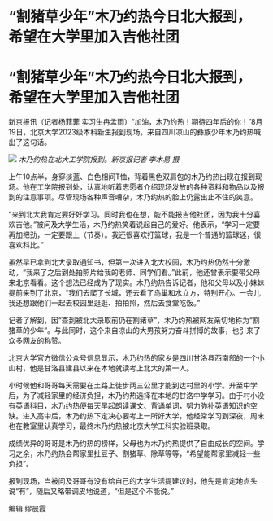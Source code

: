 # “割猪草少年”木乃约热今日北大报到，希望在大学里加入吉他社团

# “割猪草少年”木乃约热今日北大报到，希望在大学里加入吉他社团

新京报讯（记者杨菲菲
实习生冉孟雨）“加油，木乃约热！期待四年后的你！”8月19日，北京大学2023级本科新生报到现场，来自四川凉山的彝族少年木乃约热喊出了这句话。

![](https://inews.gtimg.com/om_bt/OVMNW800Kp1HKd6e84MsNgmk2fwJuigNvH13wYfebK-0kAA/1000)
_木乃约热在北大工学院报到。新京报记者 李木易 摄_

上午10点半，身穿淡蓝、白色相间T恤，背着黑色双肩包的木乃约热出现在报到现场。他在工学院报到处，认真地听着志愿者介绍现场发放的各种资料和物品以及报到的注意事项。尽管现场各种声音嘈杂，木乃约热的脸上仍露出止不住的笑意。

“来到北大我肯定要好好学习。同时我也在想，能不能报吉他社团，因为我十分喜欢吉他。”被问及大学生活，木乃约热笑着说起自己的爱好。他表示，“学习一定要再加把劲，一定要跟上（节奏）。我还很喜欢打篮球，我是一个普通的篮球迷，很喜欢科比。”

虽然早已拿到北大录取通知书，但第一次进入北大校园，木乃约热仍然十分激动，“我来了之后到处拍照片给我的老师、同学们看。”此前，他还曾表示要带父母来北京看看。这个想法已经成为了现实。木乃约热告诉记者，他和父母以及小妹妹提前来到了北京，“我们去爬了长城，还去看了鸟巢和水立方，特别开心。一会儿我还想跟他们一起去校园里逛逛、拍拍照，然后去食堂吃饭。”

记者了解到，因“查到被北大录取前仍在割猪草”，木乃约热被网友亲切地称为“割猪草的少年”。与此同时，这个来自凉山的大男孩努力奋斗拼搏的故事，也引来了众多网友的称赞。

北京大学官方微信公众号信息显示，木乃约热的家乡是四川甘洛县西南部的一个小山村，他是甘洛县建县以来在本地就读考上北大的第一人。

小时候他和哥哥每天需要在土路上徒步两三公里才能到达村里的小学。升至中学后，为了减轻家里的经济负担，木乃约热选择在本地的甘洛中学学习。由于村小没有英语科目，木乃约热便每天早起朗读课文、背诵单词，努力弥补英语知识的空缺。进入高中后，木乃约热下定决心要考上一所好大学，他经常学习到深夜，周末也在教室里认真学习，最终木乃约热被北京大学工科实验班录取。

成绩优异的哥哥是木乃约热的榜样，父母也为木乃约热提供了自由成长的空间。学习之余，木乃约热会帮家里扯豆子、割猪草、除草等等，“希望能帮家里减轻一些负担”。

报到现场，当被问及哥哥有没有给自己的大学生活提建议时，他先是肯定地点头说“有”，随后又略带调皮地说道，“但是这个不能说。”

编辑 缪晨霞

